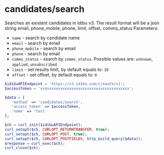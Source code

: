 candidates/search
===

Searches an existent candidates in idibu v3. The result format will be a json string
email, phone_mobile, phone, limit, offset, comms_status
Parameters:
 * `name` - search by candidate name
 * `email` - search by email
 * `phone_mobile` - search by email
 * `phone` - search by email
 * `comms_status` - search by `comms_status`. Possible values are: `unknown`, `applied`, `unsubscribed`
 * `limit` - set results limit, by default equals to: `10`
 * `offset` - set offset, by default equals to: `0`
 
 
 ```php
$idibuAPIEndpoint = 'https://v3.idibu.com/c/oauth/v1';
$accessToken = 'xxxxxxxxxxxxxxxxxxxxxxxxxxxxxxxxxxxxxxxx';

$data = [
    'method' => 'candidates/search',
    'access_token' => $accessToken,
    'name' => 'test'
];

$ch = curl_init($idibuAPIEndpoint);
curl_setopt($ch, CURLOPT_RETURNTRANSFER, true);
curl_setopt($ch, CURLOPT_POST, true);
curl_setopt($ch, CURLOPT_POSTFIELDS, http_build_query($data));
$response = curl_exec($ch);
curl_close($ch);
```
